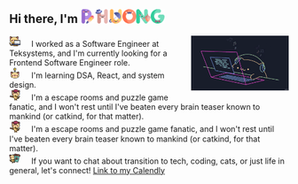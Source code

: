 ## Hi there, I'm <img width="5%" src="./img/p.png" ><img width="5%" src="./img/h.png"><img width="5%" src="./img/u.png"><img width="5%" src="./img/o.png"><img width="5%" src="./img/n.png"><img width="5%" src="./img/g.png"><br>

<img align="right" src="./img/bongo.gif" width="35%" />

<img width="4%" src="./img/kitty.png" /> &nbsp; &nbsp; I worked as a Software Engineer at Teksystems, and I'm currently looking for a Frontend Software Engineer role. <br>
<img width="4%" src="./img/idea.png" /> &nbsp; &nbsp; I'm learning DSA, React, and system design. <br>
<img width="4%" src="./img/detective.png" /> &nbsp; &nbsp; I'm a escape rooms and puzzle game fanatic, and I won't rest until I've beaten every brain teaser known to mankind (or catkind, for that matter).<br>
<img width="4%" src="./img/detective.png" /> &nbsp; &nbsp; I'm a escape rooms and puzzle game fanatic, and I won't rest until I've beaten every brain teaser known to mankind (or catkind, for that matter).<br>
<img width="4%" src="./img/coffee.png" /> &nbsp; &nbsp; If you want to chat about transition to tech, coding, cats, or just life in general, let's connect! [Link to my Calendly](https://calendly.com/phuongv8/15min)<br>

<!--
  **phuongv8/phuongv8** is a ✨ _special_ ✨ repository because its `README.md` (this file) appears on your GitHub profile.

Here are some ideas to get you started:

- 🔭 I’m currently working on ...
- 🌱 I’m currently learning ...
- 👯 I’m looking to collaborate on ...
- 🤔 I’m looking for help with ...
- 💬 Ask me about ...
- 📫 How to reach me: ...
- 😄 Pronouns: ...
- ⚡ Fun fact: ...
  -->
